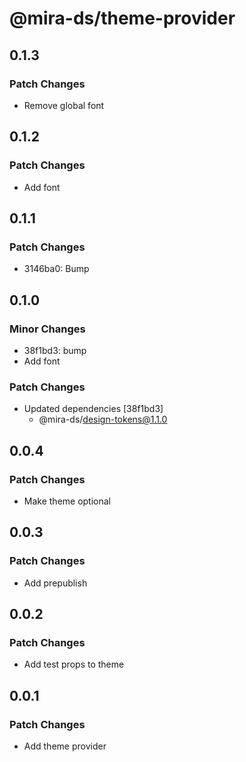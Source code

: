 # @mira-ds/theme-provider

## 0.1.3

### Patch Changes

- Remove global font

## 0.1.2

### Patch Changes

- Add font

## 0.1.1

### Patch Changes

- 3146ba0: Bump

## 0.1.0

### Minor Changes

- 38f1bd3: bump
- Add font

### Patch Changes

- Updated dependencies [38f1bd3]
  - @mira-ds/design-tokens@1.1.0

## 0.0.4

### Patch Changes

- Make theme optional

## 0.0.3

### Patch Changes

- Add prepublish

## 0.0.2

### Patch Changes

- Add test props to theme

## 0.0.1

### Patch Changes

- Add theme provider
